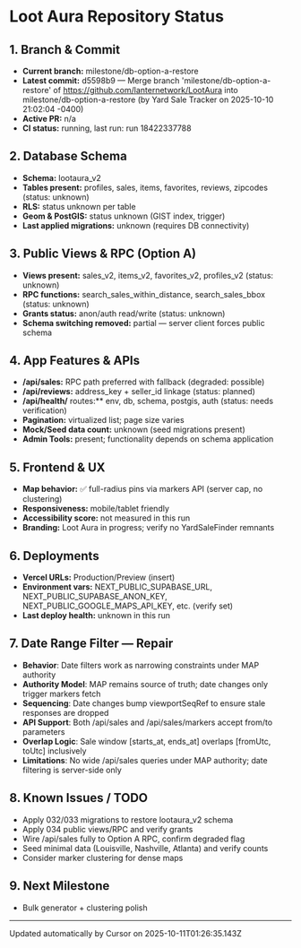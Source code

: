 # Loot Aura Repository Status

## 1. Branch & Commit
- **Current branch:** milestone/db-option-a-restore
- **Latest commit:** d5598b9 — Merge branch 'milestone/db-option-a-restore' of https://github.com/lanternetwork/LootAura into milestone/db-option-a-restore (by Yard Sale Tracker on 2025-10-10 21:02:04 -0400)
- **Active PR:** n/a
- **CI status:** running, last run: run 18422337788

## 2. Database Schema
- **Schema:** lootaura_v2
- **Tables present:** profiles, sales, items, favorites, reviews, zipcodes (status: unknown)
- **RLS:** status unknown per table
- **Geom & PostGIS:** status unknown (GIST index, trigger)
- **Last applied migrations:** unknown (requires DB connectivity)

## 3. Public Views & RPC (Option A)
- **Views present:** sales_v2, items_v2, favorites_v2, profiles_v2 (status: unknown)
- **RPC functions:** search_sales_within_distance, search_sales_bbox (status: unknown)
- **Grants status:** anon/auth read/write (status: unknown)
- **Schema switching removed:** partial — server client forces public schema

## 4. App Features & APIs
- **/api/sales:** RPC path preferred with fallback (degraded: possible)
- **/api/reviews:** address_key + seller_id linkage (status: planned)
- **/api/health/** routes:** env, db, schema, postgis, auth (status: needs verification)
- **Pagination:** virtualized list; page size varies
- **Mock/Seed data count:** unknown (seed migrations present)
- **Admin Tools:** present; functionality depends on schema application

## 5. Frontend & UX
- **Map behavior:** ✅ full-radius pins via markers API (server cap, no clustering)
- **Responsiveness:** mobile/tablet friendly
- **Accessibility score:** not measured in this run
- **Branding:** Loot Aura in progress; verify no YardSaleFinder remnants

## 6. Deployments
- **Vercel URLs:** Production/Preview (insert)
- **Environment vars:** NEXT_PUBLIC_SUPABASE_URL, NEXT_PUBLIC_SUPABASE_ANON_KEY, NEXT_PUBLIC_GOOGLE_MAPS_API_KEY, etc. (verify set)
- **Last deploy health:** unknown in this run

## 7. Date Range Filter — Repair
- **Behavior**: Date filters work as narrowing constraints under MAP authority
- **Authority Model**: MAP remains source of truth; date changes only trigger markers fetch
- **Sequencing**: Date changes bump viewportSeqRef to ensure stale responses are dropped
- **API Support**: Both /api/sales and /api/sales/markers accept from/to parameters
- **Overlap Logic**: Sale window [starts_at, ends_at] overlaps [fromUtc, toUtc] inclusively
- **Limitations**: No wide /api/sales queries under MAP authority; date filtering is server-side only

## 8. Known Issues / TODO
- Apply 032/033 migrations to restore lootaura_v2 schema
- Apply 034 public views/RPC and verify grants
- Wire /api/sales fully to Option A RPC, confirm degraded flag
- Seed minimal data (Louisville, Nashville, Atlanta) and verify counts
- Consider marker clustering for dense maps

## 9. Next Milestone
- Bulk generator + clustering polish

---
Updated automatically by Cursor on 2025-10-11T01:26:35.143Z
